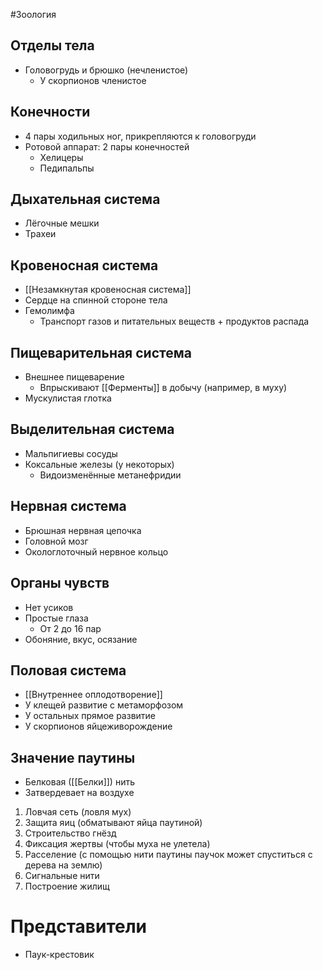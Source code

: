 #Зоология 
## Отделы тела
- Головогрудь и брюшко (нечленистое)
	- У скорпионов членистое
## Конечности
- 4 пары ходильных ног, прикрепляются к головогруди
- Ротовой аппарат: 2 пары конечностей
	- Хелицеры
	- Педипальпы
## Дыхательная система
- Лёгочные мешки
- Трахеи
## Кровеносная система
- [[Незамкнутая кровеносная система]]
- Сердце на спинной стороне тела 
- Гемолимфа
	- Транспорт газов и питательных веществ + продуктов распада 
## Пищеварительная система
- Внешнее пищеварение
	- Впрыскивают [[Ферменты]] в добычу (например, в муху)
- Мускулистая глотка
## Выделительная система
- Мальпигиевы сосуды
- Коксальные железы (у некоторых)
	- Видоизменённые метанефридии
## Нервная система
- Брюшная нервная цепочка
- Головной мозг
- Окологлоточный нервное кольцо
## Органы чувств
- Нет усиков
- Простые глаза
	- От 2 до 16 пар
- Обоняние, вкус, осязание
## Половая система
- [[Внутреннее оплодотворение]]
- У клещей развитие с метаморфозом
- У остальных прямое развитие
- У скорпионов яйцеживорождение
## Значение паутины
- Белковая ([[Белки]]) нить
- Затвердевает на воздухе
1. Ловчая сеть (ловля мух)
2. Защита яиц (обматывают яйца паутиной)
3. Строительство гнёзд
4. Фиксация жертвы (чтобы муха не улетела)
5. Расселение (с помощью нити паутины паучок может спуститься с дерева на землю)
6. Сигнальные нити 
7. Построение жилищ
# Представители
- Паук-крестовик 



